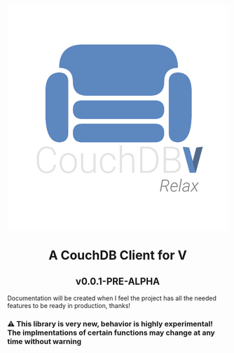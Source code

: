<p align="center">
 <img src="https://raw.githubusercontent.com/brys0/couchdb-v/main/art/couchdb-v.png" align="center" height="512">
</p>

<h1 align="center">A CouchDB Client for V</h1>
<h2 align="center">v0.0.1-PRE-ALPHA</h2>
Documentation will be created when I feel the project has all the needed features to be ready in production, thanks!

<h3>⚠️ This library is very new, behavior is highly experimental! The implmentations of certain functions may change at any time without warning</h3>



